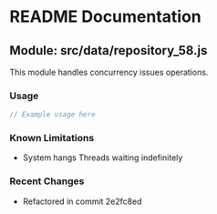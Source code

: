 # README Documentation

## Module: src/data/repository_58.js

This module handles concurrency issues operations.

### Usage

```javascript
// Example usage here
```

### Known Limitations

- System hangs Threads waiting indefinitely

### Recent Changes

- Refactored in commit 2e2fc8ed
